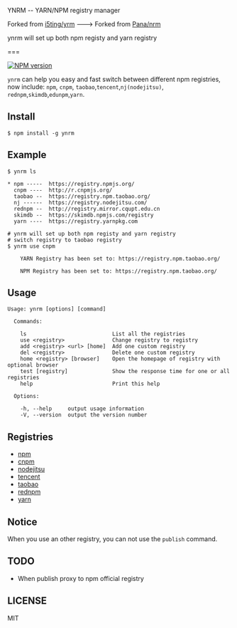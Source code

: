 YNRM -- YARN/NPM registry manager

Forked from [i5ting/yrm](https://github.com/i5ting/yrm) ---> Forked from [Pana/nrm](https://github.com/Pana/nrm)

ynrm will set up both npm registy and yarn registry

===

[![NPM version][npm-image]][npm-url]

`ynrm` can help you easy and fast switch between different npm registries,
now include: `npm`, `cnpm`, `taobao`,`tencent`,`nj(nodejitsu)`, `rednpm`,`skimdb`,`edunpm`,`yarn`.

## Install

```
$ npm install -g ynrm
```

## Example

```
$ ynrm ls

* npm -----  https://registry.npmjs.org/
  cnpm ----  http://r.cnpmjs.org/
  taobao --  https://registry.npm.taobao.org/
  nj ------  https://registry.nodejitsu.com/
  rednpm --  http://registry.mirror.cqupt.edu.cn
  skimdb --  https://skimdb.npmjs.com/registry
  yarn ----  https://registry.yarnpkg.com

```

```shell
# ynrm will set up both npm registy and yarn registry
# switch registry to taobao registry
$ ynrm use cnpm

    YARN Registry has been set to: https://registry.npm.taobao.org/

    NPM Registry has been set to: https://registry.npm.taobao.org/

```

## Usage

```
Usage: ynrm [options] [command]

  Commands:

    ls                           List all the registries
    use <registry>               Change registry to registry
    add <registry> <url> [home]  Add one custom registry
    del <registry>               Delete one custom registry
    home <registry> [browser]    Open the homepage of registry with optional browser
    test [registry]              Show the response time for one or all registries
    help                         Print this help

  Options:

    -h, --help     output usage information
    -V, --version  output the version number
```

## Registries

- [npm](https://www.npmjs.org)
- [cnpm](http://cnpmjs.org)
- [nodejitsu](https://www.nodejitsu.com)
- [tencent](https://mirrors.cloud.tencent.com/npm/)
- [taobao](http://npm.taobao.org/)
- [rednpm](http://npm.mirror.cqupt.edu.cn)
- [yarn](https://registry.yarnpkg.com)

## Notice

When you use an other registry, you can not use the `publish` command.

## TODO

- When publish proxy to npm official registry

## LICENSE

MIT

[npm-image]: https://img.shields.io/npm/v/ynrm.svg?style=flat-square
[npm-url]: https://npmjs.org/package/ynrm
